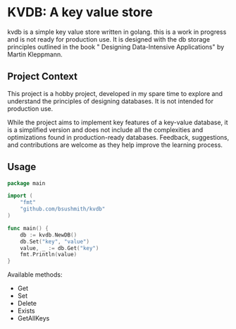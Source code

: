 # KVDB: A key value store

kvdb is a simple key value store written in golang. this is a work in progress and is not ready for production use.
It is designed with the db storage principles outlined in the book "
Designing Data-Intensive Applications" by Martin Kleppmann.

## Project Context

This project is a hobby project, developed in my spare time to explore and understand the principles of designing
databases. It is not intended for production use.

While the project aims to implement key features of a key-value database, it is a simplified version and does not
include all the complexities and optimizations found in production-ready databases. Feedback, suggestions, and
contributions are welcome as they help improve the learning process.

## Usage

```go
package main

import (
	"fmt"
	"github.com/bsushmith/kvdb"
)

func main() {
	db := kvdb.NewDB()
	db.Set("key", "value")
	value, _ := db.Get("key")
	fmt.Println(value)
}
```

Available methods:

- Get
- Set
- Delete
- Exists
- GetAllKeys
